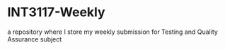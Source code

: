# INT3117-Weekly
a repository where I store my weekly submission for Testing and Quality Assurance subject
